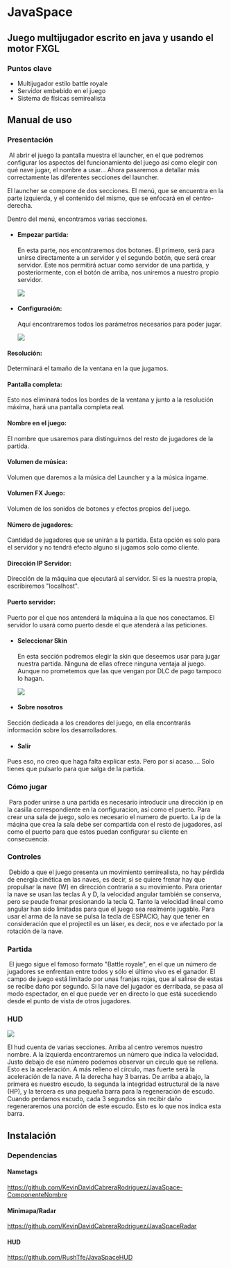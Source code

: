 # JavaSpace

## Juego multijugador escrito en java y usando el motor FXGL



### Puntos clave

* Multijugador estilo battle royale
* Servidor embebido en el juego
* Sistema de físicas semirealista



## Manual de uso

### Presentación

​	Al abrir el juego la pantalla muestra el launcher, en el que podremos configurar los aspectos del funcionamiento del juego así como elegir con qué nave jugar, el nombre a usar... Ahora pasaremos a detallar más correctamente las diferentes secciones del launcher.

El launcher se compone de dos secciones. El menú, que se encuentra en la parte izquierda, y el contenido del mismo, que se enfocará en el centro-derecha.

Dentro del menú, encontramos varias secciones.

* #### Empezar partida: 
  En esta parte, nos encontraremos dos botones. El primero, será para unirse directamente a un servidor y el  segundo botón, que será crear servidor. Este nos permitirá actuar como servidor de una partida, y posteriormente, con el botón de arriba, nos uniremos a nuestro propio servidor.

  ![](src/main/resources/assets/textures/ImagenIniciarPartida.jpg)

* #### Configuración: 
  Aquí encontraremos todos los parámetros necesarios para poder jugar.

  ![](src/main/resources/assets/textures/ImagenConfiguracion.jpg)

#### Resolución:
Determinará el tamaño de la ventana en la que jugamos.

#### Pantalla completa:
Esto nos eliminará todos los bordes de la ventana y junto a la resolución máxima, hará una pantalla completa real.

#### Nombre en el juego:
El nombre que usaremos para distinguirnos del resto de jugadores de la partida.

#### Volumen de música: 
Volumen que daremos a la música del Launcher y a la música ingame.

#### Volumen FX Juego: 
Volumen de los sonidos de botones y efectos propios del juego.

#### Número de jugadores: 
Cantidad de jugadores que se unirán a la partida. Esta opción es solo para el servidor y no tendrá efecto alguno si jugamos solo como cliente.

#### Dirección IP Servidor: 
Dirección de la máquina que ejecutará al servidor. Si es la nuestra propia, escribiremos "localhost".

#### Puerto servidor: 
Puerto por el que nos antenderá la máquina a la que nos conectamos. El servidor lo usará como puerto desde el que atenderá a las peticiones.

* #### Seleccionar Skin
  En esta sección podremos elegir la skin que deseemos usar para jugar nuestra partida. Ninguna de ellas ofrece ninguna ventaja al juego. Aunque no prometemos que las que vengan por DLC de pago tampoco lo hagan.

  ![](src/main/resources/assets/textures/ImagenElegirSkin.jpg)

* #### Sobre nosotros
Sección dedicada a los creadores del juego, en ella encontrarás información sobre los desarrolladores.

* #### Salir
Pues eso, no creo que haga falta explicar esta. Pero por si acaso.... Solo tienes que pulsarlo para que salga de la partida.

### Cómo jugar

​	Para poder unirse a una partida es necesario introducir una dirección ip en la casilla correspondiente en la configuracion, así como el puerto. Para crear una sala de juego, solo es necesario el numero de puerto. La ip de la máqina que crea la sala debe ser compartida con el resto de jugadores, así como el puerto para que estos puedan configurar su cliente en consecuencia.

### Controles

​	Debido a que el juego presenta un movimiento semirealista, no hay pérdida de energía cinética en las naves, es decir, si se quiere frenar hay que propulsar la nave (W) en dirección contraria a su movimiento. Para orientar la nave se usan las teclas A y D, la velocidad angular también se conserva, pero se peude frenar presionando la tecla Q. Tanto la velocidad lineal como angular han sido limitadas para que el juego sea realmente jugable. Para usar el arma de la nave se pulsa la tecla de ESPACIO, hay que tener en consideración que el projectil es un láser, es decir, nos e ve afectado por la rotación de la nave.

### Partida

​	El juego sigue el famoso formato "Battle royale", en el que un número de jugadores se enfrentan entre todos y sólo el último vivo es el ganador. El campo de juego está limitado por unas franjas rojas, que al salirse de estas se recibe daño por segundo. Si la nave del jugador es derribada, se pasa al modo espectador, en el que puede ver en directo lo que está sucediendo desde el punto de vista de otros jugadores.

### HUD

![](src/main/resources/assets/textures/hud.png)

El hud cuenta de varias secciones. 
Arriba al centro veremos nuestro nombre.
A la izquierda encontraremos un número que indica la velocidad. Justo debajo de ese número podemos observar un circulo que se rellena. Esto es la aceleración. A más relleno el círculo, mas fuerte será la aceleración de la nave.
A la derecha hay 3 barras. De arriba a abajo, la primera es nuestro escudo, la segunda la integridad estructural de la nave (HP), y la tercera es una pequeña barra para la regeneración de escudo. Cuando perdamos escudo, cada 3 segundos sin recibir daño regeneraremos una porción de este escudo. Esto es lo que nos indica esta barra.



## Instalación

### Dependencias



#### Nametags

https://github.com/KevinDavidCabreraRodriguez/JavaSpace-ComponenteNombre

#### Minimapa/Radar

https://github.com/KevinDavidCabreraRodriguez/JavaSpaceRadar

#### HUD

https://github.com/RushTfe/JavaSpaceHUD